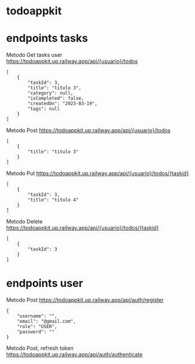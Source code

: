 # todoappkit

# endpoints tasks

Metodo Get tasks user
https://todoappkit.up.railway.app/api/{usuario}/todos
~~~
[
    {
        "taskId": 3,
        "title": "titulo 3",
        "category": null,
        "isCompleted": false,
        "createdOn": "2023-03-19",
        "tags": null
    }
]
~~~
Metodo Post
https://todoappkit.up.railway.app/api/{usuario}/todos
~~~
[
    {
        "title": "titulo 3"
    }
]
~~~
Metodo Put
https://todoappkit.up.railway.app/api/{usuario}/todos/{taskid}
~~~
[
    {
        "taskId": 3,
        "title": "titulo 4"
    }
]
~~~
Metodo Delete
https://todoappkit.up.railway.app/api/{usuario}/todos/{taskid}
~~~
[
    {
        "taskId": 3
    }
]
~~~

# endpoints user

Metodo Post
https://todoappkit.up.railway.app/api/auth/register
~~~
{
    "username": "",
    "email": "@gmail.com",
    "role": "USER",
    "password": ""
}
~~~

Metodo Post, refresh token
https://todoappkit.up.railway.app/api/auth/authenticate

